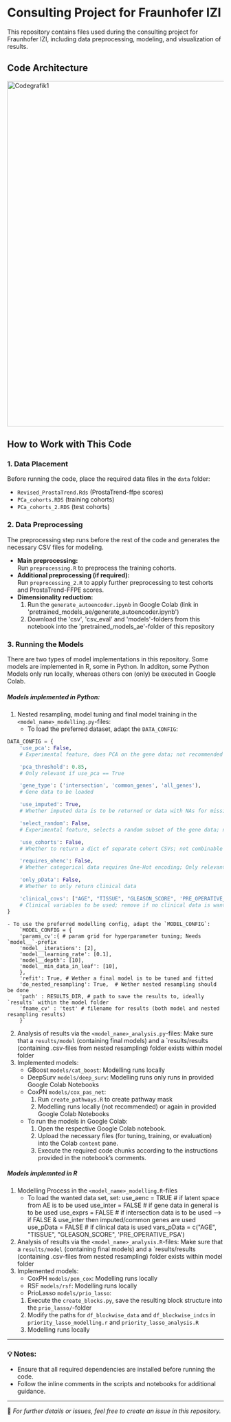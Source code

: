 # Consulting Project for Fraunhofer IZI

This repository contains files used during the consulting project for Fraunhofer IZI, including data preprocessing, modeling, and visualization of results.

## Code Architecture

<img width="802" alt="Codegrafik1" src="https://github.com/user-attachments/assets/4541a784-5e3d-4370-bb9f-61b909857a6e" />



## How to Work with This Code

### 1. Data Placement
Before running the code, place the required data files in the `data` folder:
- `Revised_ProstaTrend.Rds` (ProstaTrend-ffpe scores)
- `PCa_cohorts.RDS` (training cohorts)
- `PCa_cohorts_2.RDS` (test cohorts)

### 2. Data Preprocessing
The preprocessing step runs before the rest of the code and generates the necessary CSV files for modeling.

- **Main preprocessing:**  
  Run `preprocessing.R` to preprocess the training cohorts.
- **Additional preprocessing (if required):**  
  Run `preprocessing_2.R` to apply further preprocessing to test cohorts and ProstaTrend-FFPE scores.
- **Dimensionality reduction:**
  1. Run the `generate_autoencoder.ipynb` in Google Colab (link in 'pretrained_models_ae/generate_autoencoder.ipynb')
  2. Download the 'csv', 'csv_eval' and 'models'-folders from this notebook into the 'pretrained_models_ae'-folder of this repository

### 3. Running the Models
There are two types of model implementations in this repository. Some models are implemented in R, some in Python. In additon, some Python Models only run locally, whereas others con (only) be executed in Google Colab. 

##### Models implemented in Python:
1. Nested resampling, model tuning and final model training in the `<model_name>_modelling.py`-files:
    - To load the preferred dataset, adapt the `DATA_CONFIG`:
```python
DATA_CONFIG = {
    'use_pca': False,  
    # Experimental feature, does PCA on the gene data; not recommended to use during modelling process

    'pca_threshold': 0.85,  
    # Only relevant if use_pca == True

    'gene_type': ('intersection', 'common_genes', 'all_genes'),  
    # Gene data to be loaded

    'use_imputed': True,  
    # Whether imputed data is to be returned or data with NAs for missing values

    'select_random': False,  
    # Experimental feature, selects a random subset of the gene data; not recommended to use during modelling process

    'use_cohorts': False,  
    # Whether to return a dict of separate cohort CSVs; not combinable with modelling process

    'requires_ohenc': False,  
    # Whether categorical data requires One-Hot encoding; Only relevant if `clinical covs` is specified

    'only_pData': False,  
    # Whether to only return clinical data

    'clinical_covs': ["AGE", "TISSUE", "GLEASON_SCORE", 'PRE_OPERATIVE_PSA']  
    # Clinical variables to be used; remove if no clinical data is wanted
}
```
    - To use the preferred modelling config, adapt the `MODEL_CONFIG`:
        `MODEL_CONFIG = {
        'params_cv':{ # param grid for hyperparameter tuning; Needs `model__`-prefix
        'model__iterations': [2],
        'model__learning_rate': [0.1],
        'model__depth': [10],
        'model__min_data_in_leaf': [10],
        },
        'refit': True, # Wether a final model is to be tuned and fitted
        'do_nested_resampling': True,  # Wether nested resampling should be done
        'path' : RESULTS_DIR, # path to save the results to, ideally `results` within the model folder
        'fname_cv' : 'test' # filename for results (both model and nested resampling results)
        }`
2. Analysis of results via the `<model_name>_analysis.py`-files: Make sure that a `results/model` (containing final models) and a `results/results (containing .csv-files from nested resampling) folder exists within model folder
3. Implemented models:
    - GBoost `models/cat_boost`: Modelling runs locally
    - DeepSurv `models/deep_surv`: Modelling runs only runs in provided Google Colab Notebooks
    - CoxPN `models/cox_pas_net`:
      1. Run `create_pathways.R` to create pathway mask
      2. Modelling runs locally (not recommended) or again in provided Google Colab Notebooks
    - To run the models in Google Colab:
      1. Open the respective Google Colab notebook.
      2. Upload the necessary files (for tuning, training, or evaluation) into the Colab `content` pane.
      3. Execute the required code chunks according to the instructions provided in the notebook’s comments.
    
##### Models implemnted in R
1. Modelling Process in the `<model_name>_modelling.R`-files
    - To load the wanted data set, set:
use_aenc = TRUE # if latent space from AE is to be used
use_inter = FALSE # if gene data in general is to be used
use_exprs = FALSE # if intersection data is to be used --> if FALSE & use_inter then imputed/common genes are used
use_pData = FALSE # if clinical data is used
vars_pData = c("AGE", "TISSUE", "GLEASON_SCORE", 'PRE_OPERATIVE_PSA')
3. Analysis of results via the `<model_name>_analysis.R`-files: Make sure that a `results/model` (containing final models) and a `results/results (containing .csv-files from nested resampling) folder exists within model folder
4. Implemented models:
    - CoxPH `models/pen_cox`: Modelling runs locally
    - RSF `models/rsf`: Modelling runs locally
    - PrioLasso `models/prio_lasso`:
     1. Execute the `create_blocks.py`, save the resulting block structure into the `prio_lasso/`-folder
     2. Modify the paths for `df_blockwise_data` and `df_blockwise_indcs` in `priority_lasso_modelling.r` and `priority_lasso_analysis.R`
     3. Modelling runs locally

---

### 💡 Notes:
- Ensure that all required dependencies are installed before running the code.
- Follow the inline comments in the scripts and notebooks for additional guidance.

---

📌 *For further details or issues, feel free to create an issue in this repository.*

